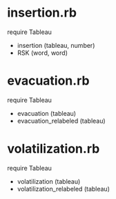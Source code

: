 # insertion.rb
require Tableau
* insertion (tableau, number)
* RSK (word, word)

# evacuation.rb
require Tableau
* evacuation (tableau)
* evacuation_relabeled (tableau)

# volatilization.rb
require Tableau
* volatilization (tableau)
* volatilization_relabeled (tableau)
